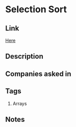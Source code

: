 # Selection Sort

## Link

[Here](https://www.interviewbit.com/courses/programming/topics/arrays/)

## Description

## Companies asked in

## Tags

1. Arrays

## Notes